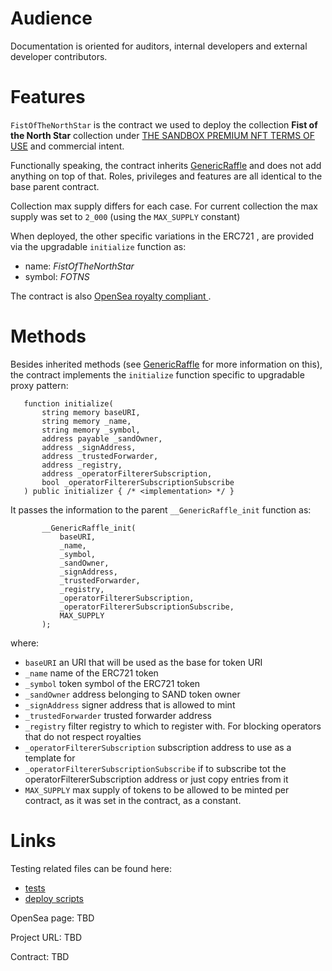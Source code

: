 # Audience

Documentation is oriented for auditors, internal developers and external developer contributors.

# Features

`FistOfTheNorthStar` is the contract we used to deploy the collection **Fist of the North Star** collection under [THE SANDBOX PREMIUM NFT TERMS OF USE](https://www.sandbox.game/en/premium-nft-terms-of-use/) and commercial intent.

Functionally speaking, the contract inherits [GenericRaffle](GenericRaffle.md) and does not add anything on top of that. Roles, privileges and features are all identical to the base parent contract.

Collection max supply differs for each case. For current collection the max supply was set to `2_000` (using the `MAX_SUPPLY` constant)

When deployed, the other specific variations in the ERC721 , are provided via the upgradable `initialize` function as:
- name: *FistOfTheNorthStar*
- symbol: *FOTNS*

The contract is also [OpenSea royalty compliant ](https://thesandboxgame.notion.site/Sandbox-s-OpenSea-Operator-Filter-Registry-Implementation-3338f625dc4b4a4b9f07f925d680842d).

# Methods

Besides inherited methods (see [GenericRaffle](GenericRaffle.md) for more information on this), the contract implements the `initialize` function specific to upgradable proxy pattern:

```Solidity
   function initialize(
       string memory baseURI,
       string memory _name,
       string memory _symbol,
       address payable _sandOwner,
       address _signAddress,
       address _trustedForwarder,
       address _registry,
       address _operatorFiltererSubscription,
       bool _operatorFiltererSubscriptionSubscribe
   ) public initializer { /* <implementation> */ }
```
It passes the information to the parent `__GenericRaffle_init` function as:
```Solidity
       __GenericRaffle_init(
           baseURI,           
           _name,
           _symbol,
           _sandOwner,
           _signAddress,
           _trustedForwarder,
           _registry,
           _operatorFiltererSubscription,
           _operatorFiltererSubscriptionSubscribe,
           MAX_SUPPLY
       );
```
where:


* `baseURI` an URI that will be used as the base for token URI
* `_name` name of the ERC721 token
* `_symbol` token symbol of the ERC721 token
* `_sandOwner` address belonging to SAND token owner
* `_signAddress` signer address that is allowed to mint
* `_trustedForwarder` trusted forwarder address
* `_registry` filter registry to which to register with. For blocking operators that do not respect royalties
* `_operatorFiltererSubscription` subscription address to use as a template for
* `_operatorFiltererSubscriptionSubscribe` if to subscribe tot the operatorFiltererSubscription address or just copy entries from it
* `MAX_SUPPLY` max supply of tokens to be allowed to be minted per contract, as it was set in the contract, as a constant.


# Links

Testing related files can be found here:
- [tests](../../../test/polygon/raffle/FistOfTheNorthStar/)
- [deploy scripts](../../../deploy_polygon/24_raffle_fist_of_the_north_star/)


OpenSea page: TBD

Project URL: TBD

Contract: TBD
